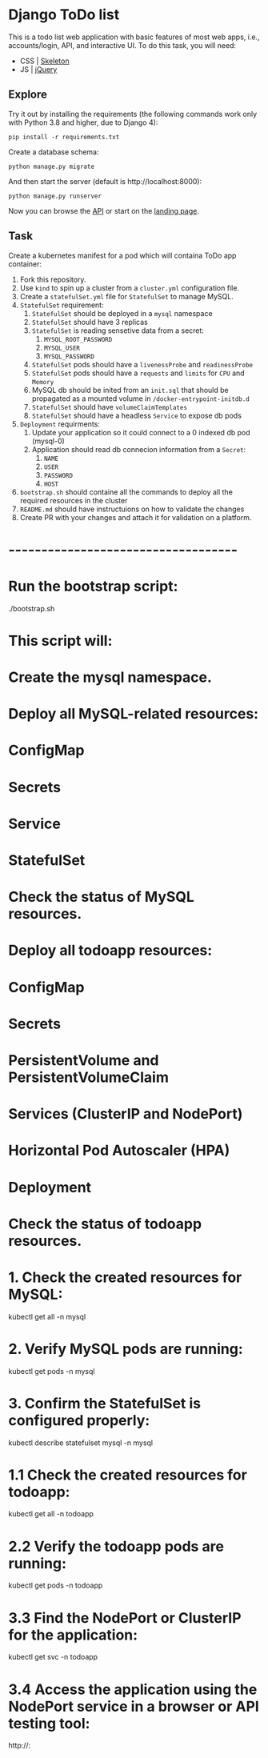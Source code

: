# Django ToDo list

This is a todo list web application with basic features of most web apps, i.e., accounts/login, API, and interactive UI. To do this task, you will need:

- CSS | [Skeleton](http://getskeleton.com/)
- JS  | [jQuery](https://jquery.com/)

## Explore

Try it out by installing the requirements (the following commands work only with Python 3.8 and higher, due to Django 4):

```
pip install -r requirements.txt
```

Create a database schema:

```
python manage.py migrate
```

And then start the server (default is http://localhost:8000):

```
python manage.py runserver
```

Now you can browse the [API](http://localhost:8000/api/) or start on the [landing page](http://localhost:8000/).

## Task

Create a kubernetes manifest for a pod which will containa ToDo app container:

1. Fork this repository.
1. Use `kind` to spin up a cluster from a `cluster.yml` configuration file.
1. Create a `statefulSet.yml` file for `StatefulSet` to manage MySQL.
1. `StatefulSet` requirement:
    1. `StatefulSet` should be deployed in a `mysql` namespace
    1. `StatefulSet` should have 3 replicas
    3. `StatefulSet` is reading sensetive data from a secret:
        1. `MYSQL_ROOT_PASSWORD`
        1. `MYSQL_USER`
        1. `MYSQL_PASSWORD`
    4. `StatefulSet` pods should have a `livenessProbe` and `readinessProbe`
    5. `StatefulSet` pods should have a `requests` and `limits` for `CPU` and `Memory`
    6. MySQL db should be inited from an `init.sql` that should be propagated as a mounted volume in `/docker-entrypoint-initdb.d`
    7. `StatefulSet` should have `volumeClaimTemplates`
    8. `StatefulSet` should have a headless `Service` to expose db pods
1. `Deployment` requirments:
    1. Update your application so it could connect to a 0 indexed db pod (mysql-0)
    2. Application should read db connecion information from a `Secret`:
        1. `NAME`
        2. `USER`
        3. `PASSWORD`
        4. `HOST`
1. `bootstrap.sh` should containe all the commands to deploy all the required resources in the cluster
1. `README.md` should have instructuions on how to validate the changes
1. Create PR with your changes and attach it for validation on a platform.

# -----------------------------------

# Run the bootstrap script:

./bootstrap.sh

# This script will:

#   Create the mysql namespace.
#   Deploy all MySQL-related resources:
#          ConfigMap
#          Secrets
#          Service
#          StatefulSet
#   Check the status of MySQL resources.
#   Deploy all todoapp resources:
#          ConfigMap
#          Secrets
#          PersistentVolume and PersistentVolumeClaim
#          Services (ClusterIP and NodePort)
#          Horizontal Pod Autoscaler (HPA)
#          Deployment
#   Check the status of todoapp resources.

# 1. Check the created resources for MySQL:

kubectl get all -n mysql

# 2. Verify MySQL pods are running:

kubectl get pods -n mysql

# 3. Confirm the StatefulSet is configured properly:

kubectl describe statefulset mysql -n mysql

# 1.1 Check the created resources for todoapp:

kubectl get all -n todoapp

# 2.2 Verify the todoapp pods are running:

kubectl get pods -n todoapp

# 3.3 Find the NodePort or ClusterIP for the application:

kubectl get svc -n todoapp

# 3.4 Access the application using the NodePort service in a browser or API testing tool:

http://<node-ip>:<nodeport>

